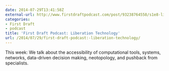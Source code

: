 ```yaml
---
date: 2014-07-29T13:41:58Z
external-url: http://www.firstdraftpodcast.com/post/93238764558/s1e8-liberation-technology-topics-the
categories:
- First Draft
- podcast
title: 'First Draft Podcast: Liberation Technology'
url: /2014/07/29/first-draft-podcast:-liberation-technology/
---
```


This week: We talk about the accessibility of computational tools, systems, networks, data-driven decision making, neotopology, and pushback from specialists. 
